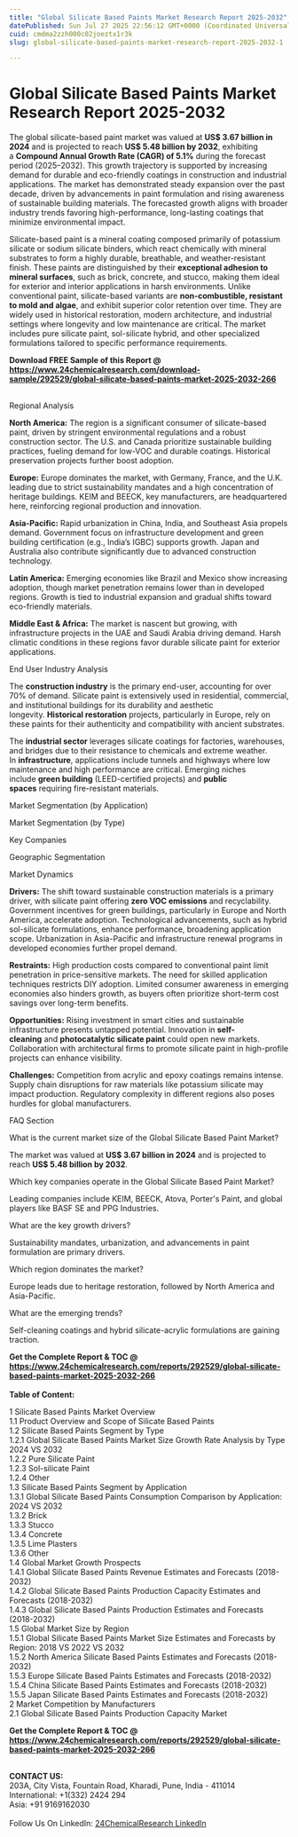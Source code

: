 ```yaml
---
title: "Global Silicate Based Paints Market Research Report 2025-2032"
datePublished: Sun Jul 27 2025 22:56:12 GMT+0000 (Coordinated Universal Time)
cuid: cmdma2zzh000c02joeztx1r3k
slug: global-silicate-based-paints-market-research-report-2025-2032-1

---
```


# Global Silicate Based Paints Market Research Report 2025-2032

<p>The global silicate-based paint market was valued at <strong>US$ 3.67 billion in 2024</strong> and is projected to reach <strong>US$ 5.48 billion by 2032</strong>, exhibiting a <strong>Compound Annual Growth Rate (CAGR) of 5.1%</strong> during the forecast period (2025–2032). This growth trajectory is supported by increasing demand for durable and eco-friendly coatings in construction and industrial applications. The market has demonstrated steady expansion over the past decade, driven by advancements in paint formulation and rising awareness of sustainable building materials. The forecasted growth aligns with broader industry trends favoring high-performance, long-lasting coatings that minimize environmental impact.</p><p>
</p><p>Silicate-based paint is a mineral coating composed primarily of potassium silicate or sodium silicate binders, which react chemically with mineral substrates to form a highly durable, breathable, and weather-resistant finish. These paints are distinguished by their <strong>exceptional adhesion to mineral surfaces</strong>, such as brick, concrete, and stucco, making them ideal for exterior and interior applications in harsh environments. Unlike conventional paint, silicate-based variants are <strong>non-combustible, resistant to mold and algae</strong>, and exhibit superior color retention over time. They are widely used in historical restoration, modern architecture, and industrial settings where longevity and low maintenance are critical. The market includes pure silicate paint, sol-silicate hybrid, and other specialized formulations tailored to specific performance requirements.</p><div><b>Download FREE Sample of this Report @ 
            <a href="https://www.24chemicalresearch.com/download-sample/292529/global-silicate-based-paints-market-2025-2032-266">
            https://www.24chemicalresearch.com/download-sample/292529/global-silicate-based-paints-market-2025-2032-266</a></b></div><br><p>
Regional Analysis</p><p>
</p><p><strong>North America:</strong> The region is a significant consumer of silicate-based paint, driven by stringent environmental regulations and a robust construction sector. The U.S. and Canada prioritize sustainable building practices, fueling demand for low-VOC and durable coatings. Historical preservation projects further boost adoption.</p><p>
</p><p><strong>Europe:</strong> Europe dominates the market, with Germany, France, and the U.K. leading due to strict sustainability mandates and a high concentration of heritage buildings. KEIM and BEECK, key manufacturers, are headquartered here, reinforcing regional production and innovation.</p><p>
</p><p><strong>Asia-Pacific:</strong> Rapid urbanization in China, India, and Southeast Asia propels demand. Government focus on infrastructure development and green building certification (e.g., India’s IGBC) supports growth. Japan and Australia also contribute significantly due to advanced construction technology.</p><p>
</p><p><strong>Latin America:</strong> Emerging economies like Brazil and Mexico show increasing adoption, though market penetration remains lower than in developed regions. Growth is tied to industrial expansion and gradual shifts toward eco-friendly materials.</p><p>
</p><p><strong>Middle East &amp; Africa:</strong> The market is nascent but growing, with infrastructure projects in the UAE and Saudi Arabia driving demand. Harsh climatic conditions in these regions favor durable silicate paint for exterior applications.</p><p>
End User Industry Analysis</p><p>
</p><p>The <strong>construction industry</strong> is the primary end-user, accounting for over 70% of demand. Silicate paint is extensively used in residential, commercial, and institutional buildings for its durability and aesthetic longevity. <strong>Historical restoration</strong> projects, particularly in Europe, rely on these paints for their authenticity and compatibility with ancient substrates.</p><p>
</p><p>The <strong>industrial sector</strong> leverages silicate coatings for factories, warehouses, and bridges due to their resistance to chemicals and extreme weather. In <strong>infrastructure</strong>, applications include tunnels and highways where low maintenance and high performance are critical. Emerging niches include <strong>green building</strong> (LEED-certified projects) and <strong>public spaces</strong> requiring fire-resistant materials.</p><p>
Market Segmentation (by Application)</p><p>
</p><p>
Market Segmentation (by Type)</p><p>
</p><p>
Key Companies</p><p>
</p><p>
Geographic Segmentation</p><p>
</p><p>
Market Dynamics</p><p>
</p><p><strong>Drivers:</strong> The shift toward sustainable construction materials is a primary driver, with silicate paint offering <strong>zero VOC emissions</strong> and recyclability. Government incentives for green buildings, particularly in Europe and North America, accelerate adoption. Technological advancements, such as hybrid sol-silicate formulations, enhance performance, broadening application scope. Urbanization in Asia-Pacific and infrastructure renewal programs in developed economies further propel demand.</p><p>
</p><p><strong>Restraints:</strong> High production costs compared to conventional paint limit penetration in price-sensitive markets. The need for skilled application techniques restricts DIY adoption. Limited consumer awareness in emerging economies also hinders growth, as buyers often prioritize short-term cost savings over long-term benefits.</p><p>
</p><p><strong>Opportunities:</strong> Rising investment in smart cities and sustainable infrastructure presents untapped potential. Innovation in <strong>self-cleaning</strong> and <strong>photocatalytic silicate paint</strong> could open new markets. Collaboration with architectural firms to promote silicate paint in high-profile projects can enhance visibility.</p><p>
</p><p><strong>Challenges:</strong> Competition from acrylic and epoxy coatings remains intense. Supply chain disruptions for raw materials like potassium silicate may impact production. Regulatory complexity in different regions also poses hurdles for global manufacturers.</p><p>
FAQ Section</p><p>
What is the current market size of the Global Silicate Based Paint Market?</p><p>
</p><p>The market was valued at <strong>US$ 3.67 billion in 2024</strong> and is projected to reach <strong>US$ 5.48 billion by 2032</strong>.</p><p>
Which key companies operate in the Global Silicate Based Paint Market?</p><p>
</p><p>Leading companies include KEIM, BEECK, Atova, Porter's Paint, and global players like BASF SE and PPG Industries.</p><p>
What are the key growth drivers?</p><p>
</p><p>Sustainability mandates, urbanization, and advancements in paint formulation are primary drivers.</p><p>
Which region dominates the market?</p><p>
</p><p>Europe leads due to heritage restoration, followed by North America and Asia-Pacific.</p><p>
What are the emerging trends?</p><p>
</p><p>Self-cleaning coatings and hybrid silicate-acrylic formulations are gaining traction.</p>

<div><b>Get the Complete Report & TOC @ 
            <a href="https://www.24chemicalresearch.com/reports/292529/global-silicate-based-paints-market-2025-2032-266">
            https://www.24chemicalresearch.com/reports/292529/global-silicate-based-paints-market-2025-2032-266</a></b></div><br>
            <b>Table of Content:</b><p>1 Silicate Based Paints Market Overview<br />
    1.1 Product Overview and Scope of Silicate Based Paints<br />
    1.2 Silicate Based Paints Segment by Type<br />
        1.2.1 Global Silicate Based Paints Market Size Growth Rate Analysis by Type 2024 VS 2032<br />
        1.2.2 Pure Silicate Paint<br />
        1.2.3 Sol-silicate Paint<br />
        1.2.4 Other<br />
    1.3 Silicate Based Paints Segment by Application<br />
        1.3.1 Global Silicate Based Paints Consumption Comparison by Application: 2024 VS 2032<br />
        1.3.2 Brick<br />
        1.3.3 Stucco<br />
        1.3.4 Concrete<br />
        1.3.5 Lime Plasters<br />
        1.3.6 Other<br />
    1.4 Global Market Growth Prospects<br />
        1.4.1 Global Silicate Based Paints Revenue Estimates and Forecasts (2018-2032)<br />
        1.4.2 Global Silicate Based Paints Production Capacity Estimates and Forecasts (2018-2032)<br />
        1.4.3 Global Silicate Based Paints Production Estimates and Forecasts (2018-2032)<br />
    1.5 Global Market Size by Region<br />
        1.5.1 Global Silicate Based Paints Market Size Estimates and Forecasts by Region: 2018 VS 2022 VS 2032<br />
        1.5.2 North America Silicate Based Paints Estimates and Forecasts (2018-2032)<br />
        1.5.3 Europe Silicate Based Paints Estimates and Forecasts (2018-2032)<br />
        1.5.4 China Silicate Based Paints Estimates and Forecasts (2018-2032)<br />
        1.5.5 Japan Silicate Based Paints Estimates and Forecasts (2018-2032)<br />
2 Market Competition by Manufacturers<br />
    2.1 Global Silicate Based Paints Production Capacity Market</p>

<div><b>Get the Complete Report & TOC @ 
            <a href="https://www.24chemicalresearch.com/reports/292529/global-silicate-based-paints-market-2025-2032-266">
            https://www.24chemicalresearch.com/reports/292529/global-silicate-based-paints-market-2025-2032-266</a></b></div><br>

<b>CONTACT US:</b><br>
            203A, City Vista, Fountain Road, Kharadi, Pune, India - 411014<br>
            International: +1(332) 2424 294<br>
            Asia: +91 9169162030 <br><br>
            Follow Us On LinkedIn: <a href="https://www.linkedin.com/company/24chemicalresearch/">24ChemicalResearch LinkedIn</a>